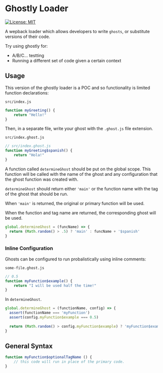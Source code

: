 # Ghostly Loader

[![License: MIT](https://img.shields.io/badge/License-MIT-yellow.svg)](https://opensource.org/licenses/MIT)

A wepback loader which allows developers to write `ghosts`, or substitute versions of their code.

Try using ghostly for:
- A/B/C... testting
- Running a different set of code given a certain context

## Usage

This version of the ghostly loader is a POC and so functionality is limited function declarations:

`src/index.js`
```js
function myGreeting() {
    return "Hello!"
}
```
Then, in a separate file, write your ghost with the `.ghost.js` file extension.

`src/index.ghost.js`
```js
// src/index.ghost.js
function myGreeting$spanish() {
    return "Hola!"
}
```
A function called `determineGhost` should be put on the global scope. This function will be called with the name of the ghost and any configuration that the ghost function was created with.

`determineGhost` should return either `'main'` or the function name with the tag of the ghost that should be run.

When `'main'` is returned, the original or primary function will be used.

When the function and tag name are returned, the corresponding ghost will be used.

```js
global.determineGhost = (funcName) => {
  return (Math.random() > .5) ? 'main' : funcName + '$spanish'
}
```

### Inline Configuration

Ghosts can be configured to run probalistically using inline comments:

`some-file.ghost.js`
```js
// 0.5
function myFunction$example() {
    return "I will be used half the time!"
}
```
In `determineGhost`.
```js
global.determineGhost = (functionName, config) => {
  assert(functionName === 'myFunction')
  assert(config.myFunction$example === 0.5)
  
  return (Math.random() > config.myFunction$example) ? 'myFunction$example' : 'main'
}
```

## General Syntax
```js
function myFunction$optionalTagName () {
    // this code will run in place of the primary code.
}
```

